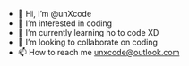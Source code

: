 - 👋 Hi, I’m @unXcode
- 👀 I’m interested in coding
- 🌱 I’m currently learning ho to code XD
- 💞️ I’m looking to collaborate on coding
- 📫 How to reach me unxcode@outlook.com

<!---
unXcode/unXcode is a ✨ special ✨ repository because its `README.md` (this file) appears on your GitHub profile.
You can click the Preview link to take a look at your changes.
--->
